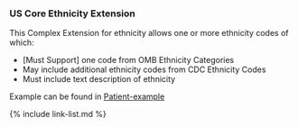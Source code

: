 
### US Core Ethnicity Extension

This Complex Extension for ethnicity allows one or more ethnicity codes of which:

- [Must Support] one code from OMB Ethnicity Categories
- May include additional ethnicity codes from CDC Ethnicity Codes
- Must include text description of ethnicity

Example can be found in [Patient-example](Patient-example.html)

{% include link-list.md %}
